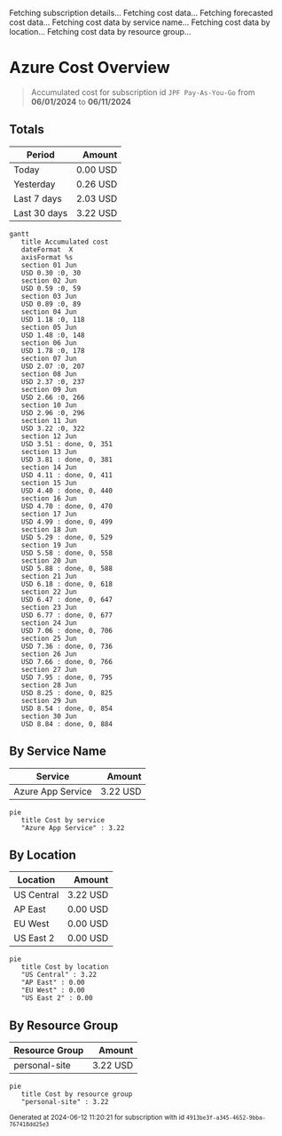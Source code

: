 Fetching subscription details...
Fetching cost data...
Fetching forecasted cost data...
Fetching cost data by service name...
Fetching cost data by location...
Fetching cost data by resource group...
# Azure Cost Overview

> Accumulated cost for subscription id `JPF Pay-As-You-Go` from **06/01/2024** to **06/11/2024**

## Totals

|Period|Amount|
|---|---:|
|Today|0.00 USD|
|Yesterday|0.26 USD|
|Last 7 days|2.03 USD|
|Last 30 days|3.22 USD|

```mermaid
gantt
   title Accumulated cost
   dateFormat  X
   axisFormat %s
   section 01 Jun
   USD 0.30 :0, 30
   section 02 Jun
   USD 0.59 :0, 59
   section 03 Jun
   USD 0.89 :0, 89
   section 04 Jun
   USD 1.18 :0, 118
   section 05 Jun
   USD 1.48 :0, 148
   section 06 Jun
   USD 1.78 :0, 178
   section 07 Jun
   USD 2.07 :0, 207
   section 08 Jun
   USD 2.37 :0, 237
   section 09 Jun
   USD 2.66 :0, 266
   section 10 Jun
   USD 2.96 :0, 296
   section 11 Jun
   USD 3.22 :0, 322
   section 12 Jun
   USD 3.51 : done, 0, 351
   section 13 Jun
   USD 3.81 : done, 0, 381
   section 14 Jun
   USD 4.11 : done, 0, 411
   section 15 Jun
   USD 4.40 : done, 0, 440
   section 16 Jun
   USD 4.70 : done, 0, 470
   section 17 Jun
   USD 4.99 : done, 0, 499
   section 18 Jun
   USD 5.29 : done, 0, 529
   section 19 Jun
   USD 5.58 : done, 0, 558
   section 20 Jun
   USD 5.88 : done, 0, 588
   section 21 Jun
   USD 6.18 : done, 0, 618
   section 22 Jun
   USD 6.47 : done, 0, 647
   section 23 Jun
   USD 6.77 : done, 0, 677
   section 24 Jun
   USD 7.06 : done, 0, 706
   section 25 Jun
   USD 7.36 : done, 0, 736
   section 26 Jun
   USD 7.66 : done, 0, 766
   section 27 Jun
   USD 7.95 : done, 0, 795
   section 28 Jun
   USD 8.25 : done, 0, 825
   section 29 Jun
   USD 8.54 : done, 0, 854
   section 30 Jun
   USD 8.84 : done, 0, 884
```

## By Service Name

|Service|Amount|
|---|---:|
|Azure App Service|3.22 USD|

```mermaid
pie
   title Cost by service
   "Azure App Service" : 3.22
```

## By Location

|Location|Amount|
|---|---:|
|US Central|3.22 USD|
|AP East|0.00 USD|
|EU West|0.00 USD|
|US East 2|0.00 USD|

```mermaid
pie
   title Cost by location
   "US Central" : 3.22
   "AP East" : 0.00
   "EU West" : 0.00
   "US East 2" : 0.00
```

## By Resource Group

|Resource Group|Amount|
|---|---:|
|personal-site|3.22 USD|

```mermaid
pie
   title Cost by resource group
   "personal-site" : 3.22
```

<sup>Generated at 2024-06-12 11:20:21 for subscription with id `4913be3f-a345-4652-9bba-767418dd25e3`</sup>
